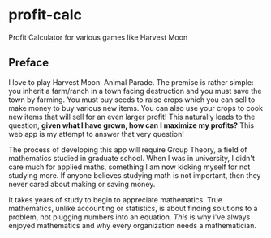 # profit-calc
Profit Calculator for various games like Harvest Moon

## Preface

I love to play Harvest Moon: Animal Parade. The premise is rather simple: you inherit a
farm/ranch in a town facing destruction and you must save the town by farming. You must buy
seeds to raise crops which you can sell to make money to buy various new items. You can also
use your crops to cook new items that will sell for an even larger profit! This naturally leads
to the question, **given what I have grown, how can I maximize my profits?** This web app is my
attempt to answer that very question!

The process of developing this app will require Group Theory, a field of mathematics studied in
graduate school. When I was in university, I didn't care much for applied maths, something I am
now kicking myself for not studying more. If anyone believes studying math is not important,
then they never cared about making or saving money.

It takes years of study to begin to appreciate mathematics. True mathematics, unlike accounting
or statistics, is about finding solutions to a problem, not plugging numbers into an equation.
*This* is why i've always enjoyed mathematics and why every organization needs a mathematician.
